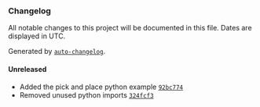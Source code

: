 ### Changelog

All notable changes to this project will be documented in this file. Dates are displayed in UTC.

Generated by [`auto-changelog`](https://github.com/CookPete/auto-changelog).

#### Unreleased

- Added the pick and place python example [`92bc774`](https://github.com/rickstaa/moveit_tutorials_python_examples/commit/92bc774cd2914b12d0f2653ea14807aa25fe3ef1)
- Removed unused python imports [`324fcf3`](https://github.com/rickstaa/moveit_tutorials_python_examples/commit/324fcf33d1dc4b5e288a563a67439e85306f0e6a)
